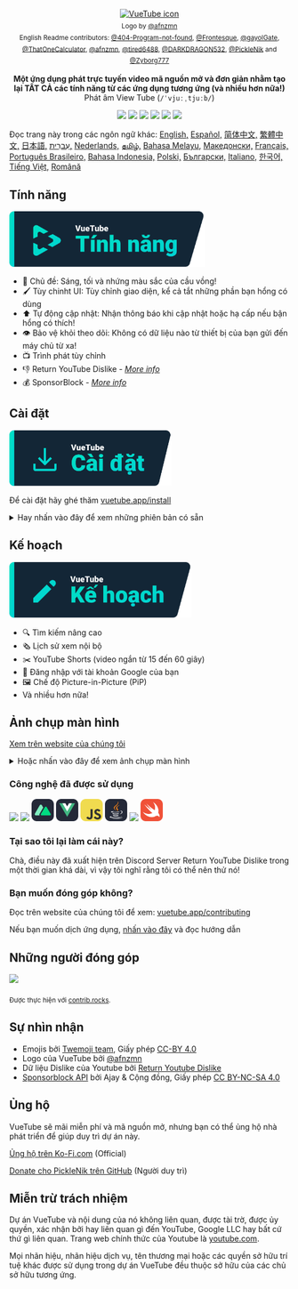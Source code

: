 <p align="center">
  <a href="https://vuetube.app/">
    <img src="https://cdn.discordapp.com/attachments/751596360108605500/980418672331988992/VueTube_Dark.svg" alt="VueTube icon" width="500"/>
  </a>
  </br>
  <sub>Logo by <a href="https://github.com/afnzmn">@afnzmn</a></sub> </br>
  <sub>English Readme contributors: <a href="https://github.com/404-Program-not-found">@404-Program-not-found</a>, <a href="https://github.com/Frontesque">@Frontesque</a>, <a href="https://github.com/gayolGate">@gayolGate</a>, <a href="https://github.com/ThatOneCalculator">@ThatOneCalculator</a>, <a href="https://github.com/afnzmn">@afnzmn</a>, <a href="https://github.com/tired6488">@tired6488</a>, <a href="https://github.com/DARKDRAGON532">@DARKDRAGON532</a>, <a href="https://github.com/PickleNik">@PickleNik</a> and <a href="https://github.com/Zyborg777">@Zyborg777</a></sub>
  </br>
  </br>
<strong>Một ứng dụng phát trực tuyến video mã nguồn mở và đơn giản nhằm tạo lại TẤT CẢ các tính năng từ các ứng dụng tương ứng (và nhiều hơn nữa!)</strong>
</br>
Phát âm View Tube (<code>/ˈvjuːˌtjuːb/</code>)
</p>

<p align="center">
  <a href="https://github.com/VueTubeApp/VueTube/blob/main/LICENSE" alt="License"><img src="https://img.shields.io/github/license/VueTubeApp/VueTube"></img></a>
  <a href="https://github.com/VueTubeApp/VueTube/actions/workflows/ci.yml" alt="CI"><img src="https://github.com/VueTubeApp/VueTube/actions/workflows/ci.yml/badge.svg"></img></a>
  <a href="https://reddit.com/r/vuetube" alt="Reddit"><img src="https://img.shields.io/reddit/subreddit-subscribers/vuetube?label=r%2FVuetube&logo=reddit&logoColor=white"></img></a>
  <a href="https://t.me/VueTube" alt="Telegram"><img src="https://img.shields.io/endpoint?label=VueTube&url=https%3A%2F%2Ftelegram-badge-4mbpu8e0fit4.runkit.sh%2F%3Furl%3Dhttps%3A%2F%2Ft.me%2FVuetube"></img></a>
  <a href="https://discord.gg/7P8KJrdd5W" alt="Discord"><img src="https://img.shields.io/discord/946587366242533377?label=Discord&style=flat&logo=discord&logoColor=white"></img></a>
  <a href="https://twitter.com/VueTubeApp" alt="Twitter"><img src="https://img.shields.io/twitter/follow/VueTubeApp?label=Follow&style=flat&logo=twitter"></img></a>
</p>

Đọc trang này trong các ngôn ngữ khác: [English,](readme.md) [Español,](readme.es.md) [简体中文,](readme.zh-hans.md) [繁體中文,](readme.zh-hant.md) [日本語,](readme.ja.md) [עִברִית,](readme.he.md) [Nederlands,](readme.nl.md) [தமிழ்,](readme.ta.md) [Bahasa Melayu,](readme.ms.md) [Македонски,](readme.mk.md) [Français,](readme.fr.md) [Português Brasileiro,](readme.pt-br.md) [Bahasa Indonesia,](readme.id.md) [Polski,](readme.pl.md) [Български,](readme.bg.md) [Italiano,](readme.it.md) [한국어,](readme.kr.md) [Tiếng Việt,](readme.vi.md) [Română](readme.ro.md)

## Tính năng

<img src="./resources/readme-vi/Features.vi.svg" alt="VueTube icon" height="100"/>

- 🎨 Chủ đề: Sáng, tối và nhứng màu sắc của cầu vồng!
- 🖌️ Tùy chinht UI: Tùy chỉnh giao diện, kể cả tắt những phần bạn hổng có dùng
- ⬆️ Tự động cập nhật: Nhận thông báo khi cập nhật hoặc hạ cấp nếu bận hổng có thích!
- 👁️ Bảo vệ khỏi theo dõi: Không có dữ liệu nào từ thiết bị của bạn gửi đến máy chủ từ xa!
- 📺 Trình phát tùy chỉnh
- 👎 Return YouTube Dislike - [_More info_](https://returnyoutubedislike.com)
- 💰 SponsorBlock - [_More info_](https://sponsor.ajay.app)

## Cài đặt

<img src="./resources/readme-vi/Install.vi.svg" alt="VueTube icon" height="100"/>

Để cài đặt hãy ghé thăm [vuetube.app/install](https://www.vuetube.app/install)

<details>
  <summary>Hay nhấn vào đây để xem những phiên bản có sẵn</summary>
<br />

### Android

| <a href=https://nightly.link/VueTubeApp/VueTube/workflows/ci/main/android.zip><img id="im" width="200" src=./resources/getunstable.png></a> | <a href=https://github.com/VueTubeApp/VueTube/releases/download/0.3/VueTube-Canary-June-22-2022.apk><img id="im" width="200" src=./resources/getcanary.png></a> | <a href=https://vuetube.app/install><img id="im" width="200" src=./resources/getstable.png></a> |
| ------------------------------------------------------------------------------------------------------------------------------------------- | --------------------------------------------------------------------------------------------------------------------------------------------------------------- | ----------------------------------------------------------------------------------------------- |
| Hơi bất ổn định xíu nhưng được tận hưởng tính năng mới                                                                                      | Ít lỗi hơn bản unstable nhưng có nhiều tính năng hơn bản stable                                                                                                 | Chưa có sẵn đâu nha                                                                             |

### iOS

| <a href=https://nightly.link/VueTubeApp/VueTube/workflows/ci/main/iOS.zip><img id="im" width="200" src=./resources/getunstable.png></a> | <a href=https://cdn.discordapp.com/attachments/949908267855921163/972164558930198528/VueTube-Canary-May-6-2022.ipa><img id="im" width="200" src=./resources/getcanary.png></a> | <a href=https://vuetube.app/install><img id="im" width="200" src=./resources/getstable.png></a> |
| --------------------------------------------------------------------------------------------------------------------------------------- | ------------------------------------------------------------------------------------------------------------------------------------------------------------------------------ | ----------------------------------------------------------------------------------------------- |
| Hơi bất ổn định xíu nhưng được tận hưởng tính năng mới                                                                                  | Ít lỗi hơn bản unstable nhưng có nhiều tính năng hơn bản stable                                                                                                                | Chưa có sẵn đâu nha                                                                             |

</details>

## Kế hoạch

<img src="./resources/readme-vi/Plans.vi.svg" alt="VueTube icon" height="100"/>

- 🔍 Tìm kiếm nâng cao
- 🗞️ Lịch sử xem nội bộ
- ✂️ YouTube Shorts (video ngắn từ 15 đến 60 giây)
- 🧑 Đăng nhập với tài khoản Google của bạn
- 🖼️ Chế độ Picture-in-Picture (PiP)
- Và nhiều hơn nữa!

## Ảnh chụp màn hình

[Xem trên website của chúng tôi](https://www.vuetube.app/info/screenshots)

<details>
  <summary> Hoặc nhấn vào đây để xem ảnh chụp màn hình </summary>
<br />
  
<img src="https://vuetube.app/wtch.png" width="400">
<img src="https://vuetube.app/stng.png" width="400">
<img src="https://vuetube.app/srch.png" width="400">
     
</details>

### Công nghệ đã được sử dụng

<a href="https://capacitorjs.com/solution/vue"><img src="https://cdn.discordapp.com/attachments/953538236716814356/955694368742834176/Capacitator-Dark.svg" height=40/></a> <a href="https://vuetifyjs.com/"><img src="https://cdn.discordapp.com/attachments/810799100940255260/973719873467342908/Vuetify-Dark.svg" height=40/></a> <a href="https://nuxtjs.org/"><img src="https://github.com/tandpfun/skill-icons/raw/main/icons/NuxtJS-Dark.svg" height=40/></a> <a href="https://vuejs.org/"><img src="https://github.com/tandpfun/skill-icons/raw/main/icons/VueJS-Dark.svg" height=40/></a> <a href="https://javascript.com/"><img src="https://github.com/tandpfun/skill-icons/raw/main/icons/JavaScript.svg" height=40/></a> <a href="https://java.com/"><img src="https://github.com/tandpfun/skill-icons/raw/main/icons/Java-Dark.svg" height=40/></a> <a href="https://gradle.com/"><img src="https://cdn.discordapp.com/attachments/810799100940255260/955691550560636958/Gradle.svg" height=40/></a> <a href="https://developer.apple.com/swift/"><img src="https://github.com/tandpfun/skill-icons/raw/main/icons/Swift.svg" height=40/></a>

### Tại sao tôi lại làm cái này?

Chà, điều này đã xuất hiện trên Discord Server Return YouTube Dislike trong một thời gian khá dài, vì vậy tôi nghĩ rằng tôi có thể nên thử nó!

### Bạn muốn đóng góp không?

Đọc trên website của chúng tôi để xem: [vuetube.app/contributing](https://www.vuetube.app/contributing)

Nếu bạn muốn dịch ứng dụng, [nhấn vào đây](/NUXT/plugins/languages) và đọc hướng dẫn

## Những người đóng góp

<a href="https://github.com/VueTubeApp/VueTube/graphs/contributors">
  <img src="https://contrib.rocks/image?repo=VueTubeApp/VueTube" />
</a>

<sub>Được thực hiện với [contrib.rocks](https://contrib.rocks). </sub>

## Sự nhìn nhận

- Emojis bởi [Twemoji team](https://twemoji.twitter.com/), Giấy phép [CC-BY 4.0](https://creativecommons.org/licenses/by/4.0/)
- Logo của VueTube bởi [@afnzmn](https://github.com/afnzmn)
- Dữ liệu Dislike của Youtube bởi [Return Youtube Dislike](https://returnyoutubedislike.com)
- [Sponsorblock API](https://sponsor.ajay.app) bởi Ajay & Cộng đồng, Giấy phép [CC BY-NC-SA 4.0](https://creativecommons.org/licenses/by-nc-sa/4.0/)

## Ủng hộ

VueTube sẽ mãi miễn phí và mã nguồn mở, nhưng bạn có thể ủng hộ nhà phát triển để giúp duy trì dự án này.

[Ủng hộ trên Ko-Fi.com](https://ko-fi.com/vuetube) (Official)

[Donate cho PickleNik trên GitHub](https://github.com/sponsors/PickleNik) (Người duy trì)

## Miễn trừ trách nhiệm

Dự án VueTube và nội dung của nó không liên quan, được tài trờ, được ủy quyền, xác nhận bởi hay liên quan gì đến YouTube, Google LLC hay bất cứ thứ gì liên quan. Trang web chính thức của Youtube là [youtube.com](https://www.youtube.com).

Mọi nhãn hiệu, nhãn hiệu dịch vụ, tên thương mại hoặc các quyền sở hữu trí tuệ khác được sử dụng trong dự án VueTube đều thuộc sở hữu của các chủ sở hữu tương ứng.
